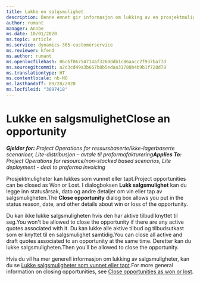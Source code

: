 ```yaml
---
title: Lukke en salgsmulighet
description: Denne emnet gir informasjon om lukking av en prosjektmulighet.
author: rumant
manager: Annbe
ms.date: 10/01/2020
ms.topic: article
ms.service: dynamics-365-customerservice
ms.reviewer: kfend
ms.author: rumant
ms.openlocfilehash: 06c6f06754714af3260ddb1c86aacc2f937ba77d
ms.sourcegitcommit: a2c3cd49a3b667b8b5edaa31788b4b9b1f728d78
ms.translationtype: HT
ms.contentlocale: nb-NO
ms.lasthandoff: 09/28/2020
ms.locfileid: "3897418"
---
```

# <a name="close-an-opportunity"></a><span data-ttu-id="10264-103">Lukke en salgsmulighet</span><span class="sxs-lookup"><span data-stu-id="10264-103">Close an opportunity</span></span>

<span data-ttu-id="10264-104">_**Gjelder for:** Project Operations for ressursbaserte/ikke-lagerbaserte scenarioer, Lite-distribusjon – avtale til proformafakturering_</span><span class="sxs-lookup"><span data-stu-id="10264-104">_**Applies To:** Project Operations for resource/non-stocked based scenarios, Lite deployment - deal to proforma invoicing_</span></span>

<span data-ttu-id="10264-105">Prosjektmuligheter kan lukkes som vunnet eller tapt.</span><span class="sxs-lookup"><span data-stu-id="10264-105">Project opportunities can be closed as Won or Lost.</span></span> <span data-ttu-id="10264-106">I dialogboksen **Lukk salgsmulighet** kan du legge inn statusårsak, dato og andre detaljer om vin eller tap av salgsmuligheten.</span><span class="sxs-lookup"><span data-stu-id="10264-106">The **Close opportunity** dialog box allows you put in the status reason, date, and other details about win or loss of the opportunity.</span></span>

<span data-ttu-id="10264-107">Du kan ikke lukke salgsmuligheten hvis den har aktive tilbud knyttet til seg.</span><span class="sxs-lookup"><span data-stu-id="10264-107">You won't be allowed to close the opportunity if there are any active quotes associated with it.</span></span> <span data-ttu-id="10264-108">Du kan lukke alle aktive tilbud og tilbudsutkast som er knyttet til en salgsmulighet samtidig.</span><span class="sxs-lookup"><span data-stu-id="10264-108">You can close all active and draft quotes associated to an opportunity at the same time.</span></span> <span data-ttu-id="10264-109">Deretter kan du lukke salgsmuligheten.</span><span class="sxs-lookup"><span data-stu-id="10264-109">Then you'll be allowed to close the opportunity.</span></span>

<span data-ttu-id="10264-110">Hvis du vil ha mer generell informasjon om lukking av salgsmuligheter, kan du se [Lukke salgsmuligheter som vunnet eller tapt](https://docs.microsoft.com/dynamics365/sales-enterprise/close-opportunity-won-lost-sales).</span><span class="sxs-lookup"><span data-stu-id="10264-110">For more general information on closing opportunities, see [Close opportunities as won or lost](https://docs.microsoft.com/dynamics365/sales-enterprise/close-opportunity-won-lost-sales).</span></span>
